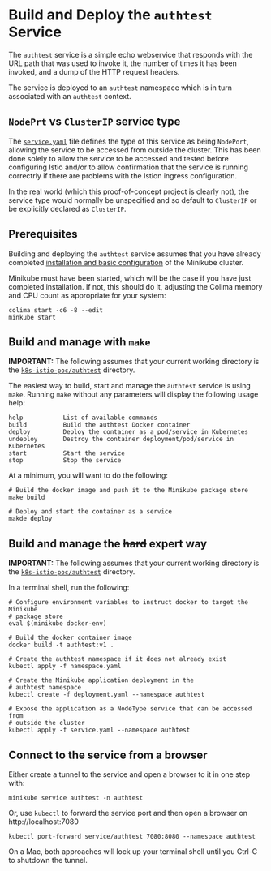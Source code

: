 # Build and Deploy the `authtest` Service

The `authtest` service is a simple echo webservice that responds with the URL path that was used to invoke it,
the number of times it has been invoked, and a dump of the HTTP request headers. 

The service is deployed to an `authtest` namespace which is in turn associated with an `authtest` context.

## `NodePrt` vs `ClusterIP` service type

The [`service.yaml`](../login/service.yaml) file defines the type of this service as being `NodePort`, allowing the
service to be accessed from outside the cluster. This has been done solely to allow the service to be accessed and
tested before configuring Istio and/or to allow confirmation that the service is running correctrly if there are
problems with the Istion ingress configuration.

In the real world (which this proof-of-concept project is clearly not), the service type would normally be unspecified
and so default to `ClusterIP` or be explicitly declared as `ClusterIP`.

## Prerequisites

Building and deploying the `authtest` service assumes that you have already completed [installation and basic configuration](Install.md)
of the Minikube cluster.

Minikube must have been started, which will be the case if you have just completed installation. If not, this should
do it, adjusting the Colima memory and CPU count as appropriate for your system:

```shell
colima start -c6 -8 --edit
minkube start
```

## Build and manage with `make`

**IMPORTANT:** The following assumes that your current working directory is the [`k8s-istio-poc/authtest`](../authtest)
directory.

The easiest way to build, start and manage the `authtest` service is using `make`. Running `make` without any
parameters will display the following usage help:

```text
help           List of available commands
build          Build the authtest Docker container
deploy         Deploy the container as a pod/service in Kubernetes
undeploy       Destroy the container deployment/pod/service in Kubernetes
start          Start the service
stop           Stop the service
```

At a minimum, you will want to do the following:

```shell
# Build the docker image and push it to the Minikube package store 
make build

# Deploy and start the container as a service
makde deploy
```

## Build and manage the ~~hard~~ expert way 

**IMPORTANT:** The following assumes that your current working directory is the [`k8s-istio-poc/authtest`](../authtest)
directory.

In a terminal shell, run the following:

```shell
# Configure environment variables to instruct docker to target the Minikube
# package store
eval $(minikube docker-env)

# Build the docker container image
docker build -t authtest:v1 .

# Create the authtest namespace if it does not already exist
kubectl apply -f namespace.yaml

# Create the Minikube application deployment in the 
# authtest namespace 
kubectl create -f deployment.yaml --namespace authtest

# Expose the application as a NodeType service that can be accessed from
# outside the cluster
kubectl apply -f service.yaml --namespace authtest
```

## Connect to the service from a browser

Either create a tunnel to the service and open a browser to it in one step with:

```shell
minikube service authtest -n authtest
```

Or, use `kubectl` to forward the service port and then open a browser on http://localhost:7080

```shell
kubectl port-forward service/authtest 7080:8080 --namespace authtest
```

On a Mac, both approaches will lock up your terminal shell until you Ctrl-C to shutdown the tunnel.
